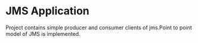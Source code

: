 # JMS Application
Project contains simple producer and consumer clients of jms.Point to point model of JMS is implemented.
